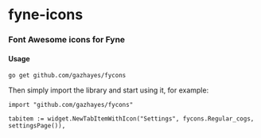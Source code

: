 # fyne-icons

### Font Awesome icons for Fyne
#### Usage
`go get github.com/gazhayes/fycons`

Then simply import the library and start using it, for example:

```
import "github.com/gazhayes/fycons"

tabitem := widget.NewTabItemWithIcon("Settings", fycons.Regular_cogs, settingsPage()),

